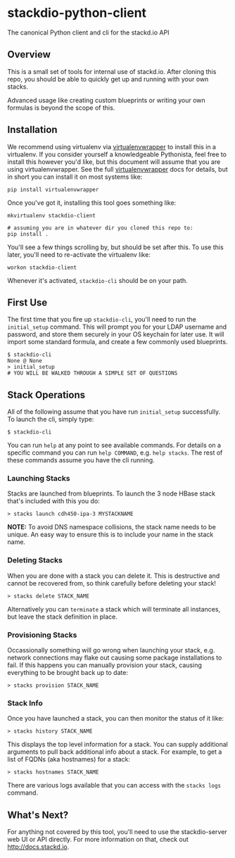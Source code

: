 stackdio-python-client
======================

The canonical Python client and cli for the stackd.io API


## Overview
This is a small set of tools for internal use of stackd.io.  After cloning
this repo, you should be able to quickly get up and running with your own
stacks.  

Advanced usage like creating custom blueprints or writing your own formulas is
beyond the scope of this.

## Installation
We recommend using virtualenv via [virtualenvwrapper] to install this in a
virtualenv.  If you consider yourself a knowledgeable Pythonista, feel free to
install this however you'd like, but this document will assume that you are 
using virtualenvwrapper.  See the full [virtualenvwrapper] docs for details,
but in short you can install it on most systems like:

    pip install virtualenvwrapper

Once you've got it, installing this tool goes something like:

    mkvirtualenv stackdio-client

    # assuming you are in whatever dir you cloned this repo to:
    pip install .

You'll see a few things scrolling by, but should be set after this.  To use 
this later, you'll need to re-activate the virtualenv like:

    workon stackdio-client

Whenever it's activated, `stackdio-cli` should be on your path.

## First Use
The first time that you fire up `stackdio-cli`, you'll need to run the
`initial_setup` command.  This will prompt you for your LDAP username and
password, and store them securely in your OS keychain for later use.  It will
import some standard formula, and create a few commonly used blueprints.

    $ stackdio-cli
    None @ None
    > initial_setup
    # YOU WILL BE WALKED THROUGH A SIMPLE SET OF QUESTIONS

## Stack Operations
All of the following assume that you have run `initial_setup` successfully.  To
launch the cli, simply type:

    $ stackdio-cli

You can run `help` at any point to see available commands.  For details on a
specific command you can run `help COMMAND`, e.g. `help stacks`.  The rest of 
these commands assume you have the cli running.

### Launching Stacks
Stacks are launched from blueprints.  To launch the 3 node HBase stack that's
included with this you do:

    > stacks launch cdh450-ipa-3 MYSTACKNAME

**NOTE:** To avoid DNS namespace collisions, the stack name needs to be unique.
An easy way to ensure this is to include your name in the stack name.

### Deleting Stacks
When you are done with a stack you can delete it.  This is destructive and
cannot be recovered from, so think carefully before deleting your stack!

    > stacks delete STACK_NAME

Alternatively you can `terminate` a stack which will terminate all instances,
but leave the stack definition in place.

### Provisioning Stacks
Occassionally something will go wrong when launching your stack, e.g. network
connections may flake out causing some package installations to fail.  If this
happens you can manually provision your stack, causing everything to be brought
back up to date:

    > stacks provision STACK_NAME

### Stack Info
Once you have launched a stack, you can then monitor the status of it like:

    > stacks history STACK_NAME

This displays the top level information for a stack.  You can supply additional
arguments to pull back additional info about a stack.  For example, to get a
list of FQDNs (aka hostnames) for a stack:

    > stacks hostnames STACK_NAME

There are various logs available that you can access with the `stacks logs`
command.

## What's Next?
For anything not covered by this tool, you'll need to use the stackdio-server web UI or 
API directly.  For more information on that, check out http://docs.stackd.io.

[virtualenvwrapper]: https://pypi.python.org/pypi/virtualenvwrapper
